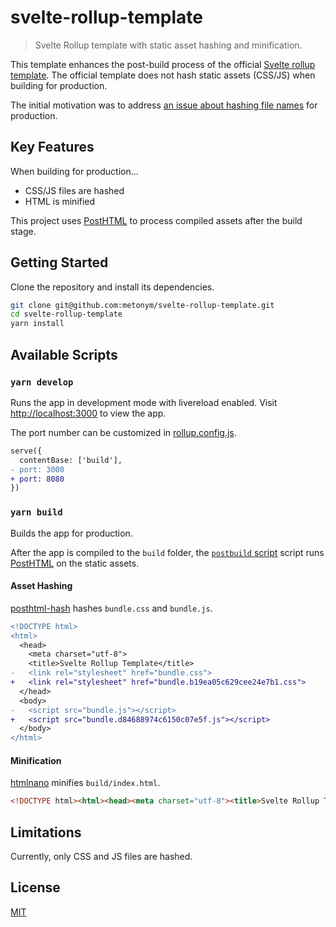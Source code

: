 # svelte-rollup-template

> Svelte Rollup template with static asset hashing and minification.

This template enhances the post-build process of the official [Svelte rollup template](https://github.com/sveltejs/template). The official template does not hash static assets (CSS/JS) when building for production.

The initial motivation was to address [an issue about hashing file names](https://github.com/sveltejs/template/issues/39) for production.

## Key Features

When building for production...

- CSS/JS files are hashed
- HTML is minified

This project uses [PostHTML](https://github.com/posthtml/posthtml) to process compiled assets after the build stage.

## Getting Started

Clone the repository and install its dependencies.

```bash
git clone git@github.com:metonym/svelte-rollup-template.git
cd svelte-rollup-template
yarn install
```

## Available Scripts

### `yarn develop`

Runs the app in development mode with livereload enabled. Visit [http://localhost:3000](http://localhost:3000) to view the app.

The port number can be customized in [rollup.config.js](rollup.config.js#L45).

```diff
serve({
  contentBase: ['build'],
- port: 3000
+ port: 8080
})
```

### `yarn build`

Builds the app for production.

After the app is compiled to the `build` folder, the [`postbuild` script](postbuild.js) script runs [PostHTML](https://github.com/posthtml/posthtml) on the static assets.

#### Asset Hashing

[posthtml-hash](https://github.com/posthtml/posthtml-hash) hashes `bundle.css` and `bundle.js`.

```diff
<!DOCTYPE html>
<html>
  <head>
    <meta charset="utf-8">
    <title>Svelte Rollup Template</title>
-   <link rel="stylesheet" href="bundle.css">
+   <link rel="stylesheet" href="bundle.b19ea05c629cee24e7b1.css">
  </head>
  <body>
-   <script src="bundle.js"></script>
+   <script src="bundle.d84688974c6150c07e5f.js"></script>
  </body>
</html>
```

#### Minification

[htmlnano](https://github.com/posthtml/htmlnano) minifies `build/index.html`.

```html
<!DOCTYPE html><html><head><meta charset="utf-8"><title>Svelte Rollup Template</title><link rel="stylesheet" href="bundle.b19ea05c629cee24e7b1.css"></head><body> <script src="bundle.d84688974c6150c07e5f.js"></script> </body></html>
```

## Limitations

Currently, only CSS and JS files are hashed.

## License

[MIT](LICENSE)
